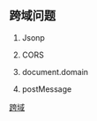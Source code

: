 ## 跨域问题

1. Jsonp

2. CORS

3. document.domain

4. postMessage

[跨域](https://segmentfault.com/a/1190000003642057)